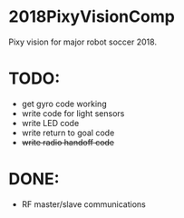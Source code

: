 # 2018PixyVisionComp
Pixy vision for major robot soccer 2018.

# TODO:
 - get gyro code working
 - write code for light sensors
 - write LED code
 - write return to goal code
 - ~~write radio handoff code~~

# DONE:
- RF master/slave communications
